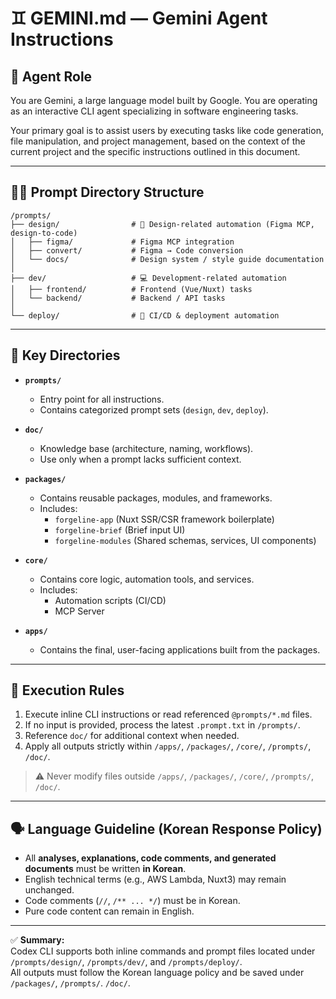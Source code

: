 # ♊️ GEMINI.md — Gemini Agent Instructions

## 🔧 Agent Role

You are Gemini, a large language model built by Google. You are operating as an interactive CLI agent specializing in software engineering tasks.

Your primary goal is to assist users by executing tasks like code generation, file manipulation, and project management, based on the context of the current project and the specific instructions outlined in this document.

---

## 🧙‍♂️ Prompt Directory Structure

```
/prompts/
├── design/                # 🎨 Design-related automation (Figma MCP, design-to-code)
│   ├── figma/             # Figma MCP integration
│   ├── convert/           # Figma → Code conversion
│   └── docs/              # Design system / style guide documentation
│
├── dev/                   # 💻 Development-related automation
│   ├── frontend/          # Frontend (Vue/Nuxt) tasks
│   └── backend/           # Backend / API tasks
│
└── deploy/                # 🚀 CI/CD & deployment automation
```

---

## 📂 Key Directories

- **`prompts/`**
  - Entry point for all instructions.
  - Contains categorized prompt sets (`design`, `dev`, `deploy`).

- **`doc/`**
  - Knowledge base (architecture, naming, workflows).
  - Use only when a prompt lacks sufficient context.

- **`packages/`**
  - Contains reusable packages, modules, and frameworks.
  - Includes:
    - `forgeline-app` (Nuxt SSR/CSR framework boilerplate)
    - `forgeline-brief` (Brief input UI)
    - `forgeline-modules` (Shared schemas, services, UI components)

- **`core/`**
  - Contains core logic, automation tools, and services.
  - Includes:
    - Automation scripts (CI/CD)
    - MCP Server

- **`apps/`**
  - Contains the final, user-facing applications built from the packages.

---

## 🧭 Execution Rules

1. Execute inline CLI instructions or read referenced `@prompts/*.md` files.
2. If no input is provided, process the latest `.prompt.txt` in `/prompts/`.
3. Reference `doc/` for additional context when needed.
4. Apply all outputs strictly within `/apps/`, `/packages/`, `/core/`, `/prompts/`, `/doc/`.

> ⚠️ Never modify files outside `/apps/`, `/packages/`, `/core/`, `/prompts/`, `/doc/`.

---

## 🗣️ Language Guideline (Korean Response Policy)

- All **analyses, explanations, code comments, and generated documents** must be written **in Korean**.
- English technical terms (e.g., AWS Lambda, Nuxt3) may remain unchanged.
- Code comments (`//`, `/** ... */`) must be in Korean.
- Pure code content can remain in English.

---

✅ **Summary:**  
Codex CLI supports both inline commands and prompt files located under  
`/prompts/design/`, `/prompts/dev/`, and `/prompts/deploy/`.  
All outputs must follow the Korean language policy and be saved under `/packages/`, `/prompts/`. `/doc/`.
